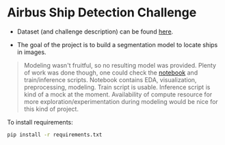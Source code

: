 # Airbus Ship Detection Challenge

- Dataset (and challenge description) can be found [here](https://www.kaggle.com/c/airbus-ship-detection/data).

- The goal of the project is to build a segmentation model to locate ships in images.

> Modeling wasn't fruitful, so no resulting model was provided. Plenty of work was done though, one could check the [notebook](notebook.ipynb) and train/inference scripts. Notebook contains EDA, visualization, preprocessing, modeling. Train script is usable. Inference script is kind of a mock at the moment. Availability of compute resource for more exploration/experimentation during modeling would be nice for this kind of project.

To install requirements:
```bash
pip install -r requirements.txt
```
